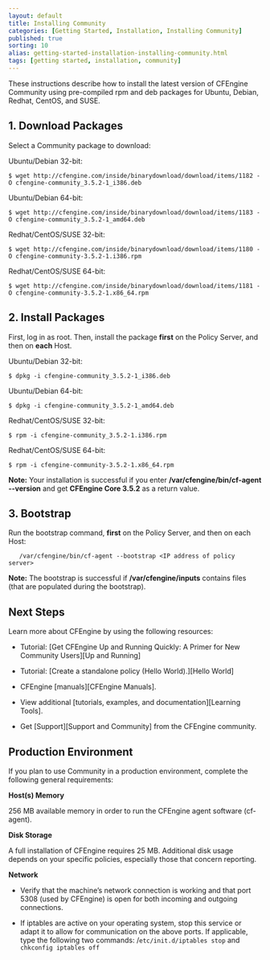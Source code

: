 ```yaml
---
layout: default
title: Installing Community
categories: [Getting Started, Installation, Installing Community]
published: true
sorting: 10
alias: getting-started-installation-installing-community.html
tags: [getting started, installation, community]
---
```


These instructions describe how to install the latest version of CFEngine Community using pre-compiled rpm and 
deb packages for Ubuntu, Debian, Redhat, CentOS, and SUSE.

## 1. Download Packages 

Select a Community package to download:

Ubuntu/Debian 32-bit:

```
$ wget http://cfengine.com/inside/binarydownload/download/items/1182 -O cfengine-community_3.5.2-1_i386.deb
```

Ubuntu/Debian 64-bit:

```
$ wget http://cfengine.com/inside/binarydownload/download/items/1183 -O cfengine-community_3.5.2-1_amd64.deb
```

Redhat/CentOS/SUSE 32-bit:

```
$ wget http://cfengine.com/inside/binarydownload/download/items/1180 -O cfengine-community-3.5.2-1.i386.rpm 
```

Redhat/CentOS/SUSE 64-bit:

```
$ wget http://cfengine.com/inside/binarydownload/download/items/1181 -O cfengine-community-3.5.2-1.x86_64.rpm 
```

## 2. Install Packages

First, log in as root. Then, install the package **first** on the Policy Server, and then on **each** Host.

Ubuntu/Debian 32-bit:

```
$ dpkg -i cfengine-community_3.5.2-1_i386.deb
```

Ubuntu/Debian 64-bit:

```
$ dpkg -i cfengine-community_3.5.2-1_amd64.deb
```

Redhat/CentOS/SUSE 32-bit:

```
$ rpm -i cfengine-community_3.5.2-1.i386.rpm
```

Redhat/CentOS/SUSE 64-bit:

```
$ rpm -i cfengine-community-3.5.2-1.x86_64.rpm
```

**Note:** Your installation is successful if you enter **/var/cfengine/bin/cf-agent --version** and get **CFEngine Core 3.5.2** 
as a return value.


## 3. Bootstrap

Run the bootstrap command, **first** on the Policy Server, and then on each Host:

```
   /var/cfengine/bin/cf-agent --bootstrap <IP address of policy server>
```

**Note:** The bootstrap is successful if **/var/cfengine/inputs** contains files (that are populated during the 
bootstrap).

## Next Steps

Learn more about CFEngine by using the following resources:

* Tutorial: [Get CFEngine Up and Running Quickly: A Primer for New Community Users][Up and Running]

* Tutorial: [Create a standalone policy (Hello World).][Hello World]

* CFEngine [manuals][CFEngine Manuals].

* View additional [tutorials, examples, and documentation][Learning Tools].

* Get [Support][Support and Community] from the CFEngine community.

## Production Environment

If you plan to use Community in a production environment, complete the following general requirements:

**Host(s) Memory** 

256 MB available memory in order to run the CFEngine agent software (cf-agent).

**Disk Storage** 

A full installation of CFEngine requires 25 MB. Additional disk usage
depends on your specific policies, especially those that concern reporting.

**Network** 

* Verify that the machine’s network connection is working and that port 5308
  (used by CFEngine) is open for both incoming and outgoing connections.

* If iptables are active on your operating system, stop this service or adapt
  it to allow for communication on the above ports. If applicable, type the
  following two commands: /`etc/init.d/iptables stop` and `chkconfig iptables
  off`
